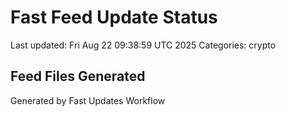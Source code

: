 # Fast Feed Update Status
Last updated: Fri Aug 22 09:38:59 UTC 2025
Categories: crypto

## Feed Files Generated

Generated by Fast Updates Workflow

